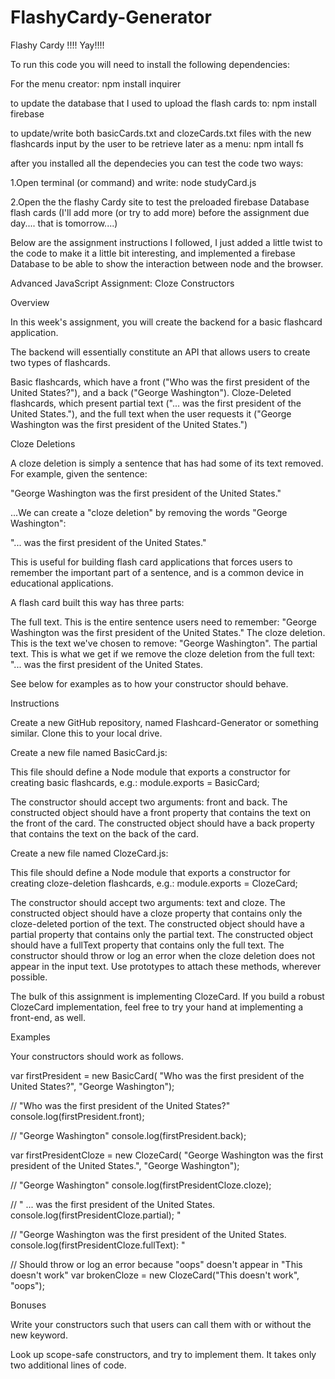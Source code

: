 # FlashyCardy-Generator
Flashy Cardy !!!! Yay!!!!

To run this code you will need to install the following dependencies:

For the menu creator:
npm install inquirer

to update the database that I used to upload the flash cards to:
npm install firebase

to update/write both basicCards.txt and clozeCards.txt files with the new flashcards input by the user to be retrieve later as a menu:
npm intall fs

after you installed all the dependecies you can test the code two ways:

1.Open terminal (or command) and write: node studyCard.js


2.Open the the flashy Cardy site to test the preloaded firebase Database flash cards (I'll add more (or try to add more) before the assignment due day.... that is tomorrow....) 


Below are the assignment instructions I followed, I just added a little twist to the code to make it a little bit interesting, and implemented a firebase Database to be able to show the interaction between node and the browser.



Advanced JavaScript Assignment: Cloze Constructors


Overview

In this week's assignment, you will create the backend for a basic flashcard application.

The backend will essentially constitute an API that allows users to create two types of flashcards.


Basic flashcards, which have a front ("Who was the first president of the United States?"), and a back ("George Washington").
Cloze-Deleted flashcards, which present partial text ("... was the first president of the United States."), and the full text when the user requests it ("George Washington was the first president of the United States.")



Cloze Deletions

A cloze deletion is simply a sentence that has had some of its text removed. For example, given the sentence:

"George Washington was the first president of the United States."

...We can create a "cloze deletion" by removing the words "George Washington":

"... was the first president of the United States."

This is useful for building flash card applications that forces users to remember the important part of a sentence, and is a common device in educational applications.

A flash card built this way has three parts:


The full text. This is the entire sentence users need to remember:  "George Washington was the first president of the United States."
The cloze deletion. This is the text we've chosen to remove: "George Washington".
The partial text. This is what we get if we remove the cloze deletion from the full text: "... was the first president of the United States.


See below for examples as to how your constructor should behave.


Instructions


Create a new GitHub repository, named Flashcard-Generator or something similar. Clone this to your local drive.

Create a new file named BasicCard.js:


This file should define a Node module that exports a constructor for creating basic flashcards, e.g.:
module.exports = BasicCard;

The constructor should accept two arguments: front and back.
The constructed object should have a front property that contains the text on the front of the card.
The constructed object should have a back property that contains the text on the back of the card.



Create a new file named ClozeCard.js:


This file should define a Node module that exports a constructor for creating cloze-deletion flashcards, e.g.:
module.exports = ClozeCard;

The constructor should accept two arguments: text and cloze.
The constructed object should have a cloze property that contains only the cloze-deleted portion of the text.
The constructed object should have a partial property that contains only the partial text.
The constructed object should have a fullText property that contains only the full text.
The constructor should throw or log an error when the cloze deletion does not appear in the input text.
Use prototypes to attach these methods, wherever possible.




The bulk of this assignment is implementing ClozeCard. If you build a robust ClozeCard implementation, feel free to try your hand at implementing a front-end, as well.


Examples

Your constructors should work as follows.

var firstPresident = new BasicCard(
    "Who was the first president of the United States?", "George Washington");

// "Who was the first president of the United States?"
console.log(firstPresident.front); 

// "George Washington"
console.log(firstPresident.back); 

var firstPresidentCloze = new ClozeCard(
    "George Washington was the first president of the United States.", "George Washington");

// "George Washington"
console.log(firstPresidentCloze.cloze); 

// " ... was the first president of the United States.
console.log(firstPresidentCloze.partial); "

// "George Washington was the first president of the United States.
console.log(firstPresidentCloze.fullText): "

// Should throw or log an error because "oops" doesn't appear in "This doesn't work"
var brokenCloze = new ClozeCard("This doesn't work", "oops");

Bonuses



Write your constructors such that users can call them with or without the new keyword. 


Look up scope-safe constructors, and try to implement them. It takes only two additional lines of code.
